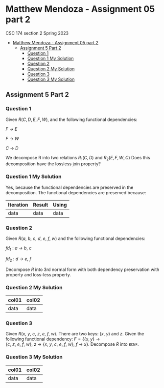 # Matthew Mendoza - Assignment 05 part 2

CSC 174 section 2 Spring 2023

- [Matthew Mendoza - Assignment 05 part 2](#matthew-mendoza---assignment-05-part-2)
  - [Assignment 5 Part 2](#assignment-5-part-2)
    - [Question 1](#question-1)
    - [Question 1 My Solution](#question-1-my-solution)
    - [Question 2](#question-2)
    - [Question 2 My Solution](#question-2-my-solution)
    - [Question 3](#question-3)
    - [Question 3 My Solution](#question-3-my-solution)

## Assignment 5 Part 2

### Question 1

Given $R(C, D, E, F, W)$, and the following functional dependencies:

$F\:\rightarrow \:E$

$F\:\rightarrow \:W$

$C\:\rightarrow \:D$

We decompose R into two relations $R_1(C, D)$ and $R_2(E, F, W, C)$
Does this decomposition have the lossless join property?

### Question 1 My Solution

Yes, because the functional dependencies are preserved in the decomposition.
The functional dependencies are preserved because:

| Iteration | Result | Using |
| --------- | ------ | ----- |
| data      | data   | data  |

### Question 2

Given $R\left(a,\:b,\:c,\:d,\:e,\:f,\:w\right)$ and the following functional dependencies:

$fd_1\::\:a\:\rightarrow \:b,\:c$

$fd_2\::\:d\:\rightarrow \:e,\:f$

Decompose $R$ into 3rd normal form with both dependency
preservation with property and loss-less property.

### Question 2 My Solution

| col01 | col02 |
| ----- | ----- |
| data  | data  |

### Question 3

Given $R\left(x,\:y,\:c,\:z,\:e,\:f,\:w\right)$. There are two keys: $\left(x,\:y\right)$ and $z$.
Given the following functional dependency: $F=\left\{\left\{x,y\right\}\rightarrow \left\{c,\:z,\:e,\:f,\:w\right\},\:z\:\rightarrow \:\left\{x,\:y,\:c,\:e,\:f,\:w\right\},\:f\:\rightarrow \:x\right\}$.
Decompose $R$ into `BCNF`.

### Question 3 My Solution

| col01 | col02 |
| ----- | ----- |
| data  | data  |
